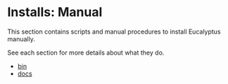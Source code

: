 # Installs: Manual

This section contains scripts and manual procedures to install Eucalyptus manually.

See each section for more details about what they do.

* [bin](./bin/)
* [docs](./docs/)

